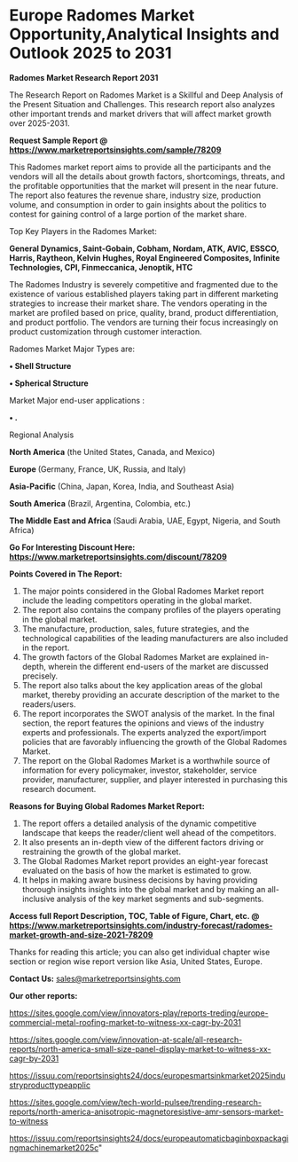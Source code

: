 # Europe Radomes Market Opportunity,Analytical Insights and Outlook 2025 to 2031

<strong>Radomes Market Research Report 2031</strong>

The Research Report on Radomes Market is a Skillful and Deep Analysis of the Present Situation and Challenges. This research report also analyzes other important trends and market drivers that will affect market growth over 2025-2031.

<strong>Request Sample Report @ <a href=https://www.marketreportsinsights.com/sample/78209>https://www.marketreportsinsights.com/sample/78209</a></strong>

This Radomes market report aims to provide all the participants and the vendors will all the details about growth factors, shortcomings, threats, and the profitable opportunities that the market will present in the near future. The report also features the revenue share, industry size, production volume, and consumption in order to gain insights about the politics to contest for gaining control of a large portion of the market share.

Top Key Players in the Radomes Market:

<strong>General Dynamics, Saint-Gobain, Cobham, Nordam, ATK, AVIC, ESSCO, Harris, Raytheon, Kelvin Hughes, Royal Engineered Composites, Infinite Technologies, CPI, Finmeccanica, Jenoptik, HTC</strong>

The Radomes Industry is severely competitive and fragmented due to the existence of various established players taking part in different marketing strategies to increase their market share. The vendors operating in the market are profiled based on price, quality, brand, product differentiation, and product portfolio. The vendors are turning their focus increasingly on product customization through customer interaction.

Radomes Market Major Types are:

<strong>• Shell Structure

• Spherical Structure</strong>

Market Major end-user applications :

<strong>• .</strong>

Regional Analysis

</u><strong><b>North America</b></strong> (the United States, Canada, and Mexico)

<strong><b>Europe </b></strong>(Germany, France, UK, Russia, and Italy)

<strong><b>Asia-Pacific</b></strong> (China, Japan, Korea, India, and Southeast Asia)

<strong><b>South America</b></strong> (Brazil, Argentina, Colombia, etc.)

<strong><b>The Middle East and Africa</b></strong> (Saudi Arabia, UAE, Egypt, Nigeria, and South Africa)

<strong>Go For Interesting Discount Here: <a href=https://www.marketreportsinsights.com/discount/78209>https://www.marketreportsinsights.com/discount/78209</a></strong>

<strong>Points Covered in The Report:</strong>
<ol>
  <li>The major points considered in the Global Radomes Market report include the leading competitors operating in the global market.</li>
  <li>The report also contains the company profiles of the players operating in the global market.</li>
  <li>The manufacture, production, sales, future strategies, and the technological capabilities of the leading manufacturers are also included in the report.</li>
  <li>The growth factors of the Global Radomes Market are explained in-depth, wherein the different end-users of the market are discussed precisely.</li>
  <li>The report also talks about the key application areas of the global market, thereby providing an accurate description of the market to the readers/users.</li>
  <li>The report incorporates the SWOT analysis of the market. In the final section, the report features the opinions and views of the industry experts and professionals. The experts analyzed the export/import policies that are favorably influencing the growth of the Global Radomes Market.</li>
  <li>The report on the Global Radomes Market is a worthwhile source of information for every policymaker, investor, stakeholder, service provider, manufacturer, supplier, and player interested in purchasing this research document.</li>
</ol>
<strong>Reasons for Buying Global Radomes Market Report:</strong>

<ol>
  <li>The report offers a detailed analysis of the dynamic competitive landscape that keeps the reader/client well ahead of the competitors.</li>
  <li>It also presents an in-depth view of the different factors driving or restraining the growth of the global market.</li>
  <li>The Global Radomes Market report provides an eight-year forecast evaluated on the basis of how the market is estimated to grow.</li>
  <li>It helps in making aware business decisions by having providing thorough insights insights into the global market and by making an all-inclusive analysis of the key market segments and sub-segments.</li>
</ol>
<strong>Access full Report Description, TOC, Table of Figure, Chart, etc. @ <a href=https://www.marketreportsinsights.com/industry-forecast/radomes-market-growth-and-size-2021-78209>https://www.marketreportsinsights.com/industry-forecast/radomes-market-growth-and-size-2021-78209</a></strong>


Thanks for reading this article; you can also get individual chapter wise section or region wise report version like Asia, United States, Europe.

<strong>Contact Us:</strong>
sales@marketreportsinsights.com

<strong>Our other reports:</strong>

<a href=https://sites.google.com/view/innovators-play/reports-treding/europe-commercial-metal-roofing-market-to-witness-xx-cagr-by-2031>https://sites.google.com/view/innovators-play/reports-treding/europe-commercial-metal-roofing-market-to-witness-xx-cagr-by-2031</a>

<a href=https://sites.google.com/view/innovation-at-scale/all-research-reports/north-america-small-size-panel-display-market-to-witness-xx-cagr-by-2031>https://sites.google.com/view/innovation-at-scale/all-research-reports/north-america-small-size-panel-display-market-to-witness-xx-cagr-by-2031</a>

<a href=https://issuu.com/reportsinsights24/docs/europesmartsinkmarket2025industryproducttypeapplic>https://issuu.com/reportsinsights24/docs/europesmartsinkmarket2025industryproducttypeapplic</a>

<a href=https://sites.google.com/view/tech-world-pulsee/trending-research-reports/north-america-anisotropic-magnetoresistive-amr-sensors-market-to-witness>https://sites.google.com/view/tech-world-pulsee/trending-research-reports/north-america-anisotropic-magnetoresistive-amr-sensors-market-to-witness</a>

<a href=https://issuu.com/reportsinsights24/docs/europeautomaticbaginboxpackagingmachinemarket2025c>https://issuu.com/reportsinsights24/docs/europeautomaticbaginboxpackagingmachinemarket2025c</a>"
